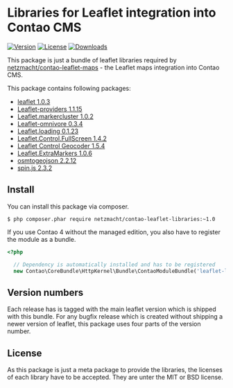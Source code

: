 
Libraries for Leaflet integration into Contao CMS
=================================================

[![Version](http://img.shields.io/packagist/v/netzmacht/contao-leaflet-libraries.svg?style=flat-square)](http://packagist.com/packages/netzmacht/contao-leaflet-libraries)
[![License](http://img.shields.io/packagist/l/netzmacht/contao-leaflet-libraries.svg?style=flat-square)](http://packagist.com/packages/netzmacht/contao-leaflet-libraries)
[![Downloads](http://img.shields.io/packagist/dt/netzmacht/contao-leaflet-libraries.svg?style=flat-square)](http://packagist.com/packages/netzmacht/contao-leaflet-libraries)

This package is just a bundle of leaflet libraries required by 
[netzmacht/contao-leaflet-maps](https://github.com/netzmacht/contao-leaflet-maps) - the Leaflet maps integration into
Contao CMS.

This package contains following packages:

 - [leaflet 1.0.3](http://leafletjs.com)
 - [Leaflet-providers 1.1.15](http://leaflet-extras.github.io/leaflet-providers)
 - [Leaflet.markercluster 1.0.2](https://github.com/Leaflet/Leaflet.markercluster)
 - [Leaflet-omnivore 0.3.4](https://github.com/mapbox/leaflet-omnivore)
 - [Leaflet.loading 0.1.23](https://github.com/ebrelsford/Leaflet.loading)
 - [Leaflet.Control.FullScreen 1.4.2](https://github.com/brunob/leaflet.fullscreen)
 - [Leaflet Control Geocoder 1.5.4](https://github.com/perliedman/leaflet-control-geocoder)
 - [Leaflet.ExtraMarkers 1.0.6](https://github.com/coryasilva/Leaflet.ExtraMarkers)
 - [osmtogeojson 2.2.12](https://github.com/tyrasd/osmtogeojson)
 - [spin.js 2.3.2](http://fgnass.github.io/spin.js)


Install
-------

You can install this package via composer. 

```
$ php composer.phar require netzmacht/contao-leaflet-libraries:~1.0 
```

If you use Contao 4 without the managed edition, you also have to register the module as a bundle.

```php
<?php

  // Dependency is automatically installed and has to be registered
  new Contao\CoreBundle\HttpKernel\Bundle\ContaoModuleBundle('leaflet-libs', $this->getRootDir()),
```  

Version numbers
---------------

Each release has is tagged with the main leaflet version which is shipped with this bundle. For any bugfix release which 
is created without shipping a newer version of leaflet, this package uses four parts of the version number.

License
-------

As this package is just a meta package to provide the libraries, the licenses of each library have to be accepted. They
are unter the MIT or BSD license. 

